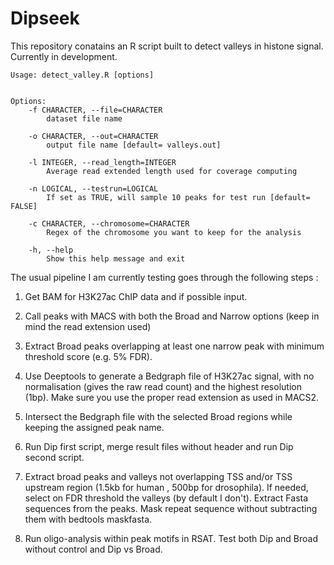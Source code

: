 # Dipseek

This repository conatains an R script built to detect valleys in histone signal. Currently in development.

```
Usage: detect_valley.R [options]


Options:
	-f CHARACTER, --file=CHARACTER
		dataset file name

	-o CHARACTER, --out=CHARACTER
		output file name [default= valleys.out]

	-l INTEGER, --read_length=INTEGER
		Average read extended length used for coverage computing

	-n LOGICAL, --testrun=LOGICAL
		If set as TRUE, will sample 10 peaks for test run [default= FALSE]

	-c CHARACTER, --chromosome=CHARACTER
		Regex of the chromosome you want to keep for the analysis

	-h, --help
		Show this help message and exit
```

The usual pipeline I am currently testing goes through the following steps :

1. Get BAM for H3K27ac ChIP data and if possible input.

2. Call peaks with MACS with both the Broad and Narrow options (keep in mind the read extension used)

3. Extract Broad peaks overlapping at least one narrow peak with minimum threshold score (e.g. 5% FDR).

4. Use Deeptools to generate a Bedgraph file of H3K27ac signal, with no normalisation (gives the raw read count) and the highest resolution (1bp). Make sure you use the proper read extension as used in MACS2.

5. Intersect the Bedgraph file with the selected Broad regions while keeping the assigned peak name.

6. Run Dip first script, merge result files without header and run Dip second script.

7. Extract broad peaks and valleys not overlapping TSS and/or TSS upstream region (1.5kb for human , 500bp for drosophila). If needed, select on FDR threshold the valleys (by default I don't). Extract Fasta sequences from the peaks. Mask repeat sequence without subtracting them with bedtools maskfasta.

8. Run oligo-analysis within peak motifs in RSAT. Test both Dip and Broad without control and Dip vs Broad.



